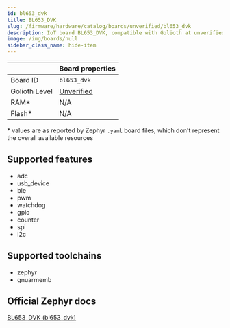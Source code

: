 ```yaml
---
id: bl653_dvk
title: BL653_DVK
slug: /firmware/hardware/catalog/boards/unverified/bl653_dvk
description: IoT board BL653_DVK, compatible with Golioth at unverified level.
image: /img/boards/null
sidebar_class_name: hide-item
---
```


[//]: # (This is an auto-generated file, do not edit! Changes to it will be lost upon re-generation)



|                | Board properties     |
| -------------  | -------------------- |
| Board ID       | `bl653_dvk` |
| Golioth Level  | [Unverified](/firmware/hardware#unverified-boards) |
| RAM*           | N/A |
| Flash*         | N/A |

\* values are as reported by Zephyr `.yaml` board files, which don't represent the overall available resources



## Supported features

* adc
* usb_device
* ble
* pwm
* watchdog
* gpio
* counter
* spi
* i2c

## Supported toolchains

* zephyr
* gnuarmemb

## Official Zephyr docs

[BL653_DVK (bl653_dvk)](https://docs.zephyrproject.org/latest/boards/ezurio/bl653_dvk/doc/index.html)
